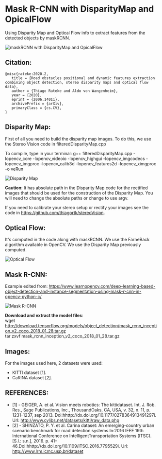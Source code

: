 # Mask R-CNN with DisparityMap and OpicalFlow
Using Disparity Map and Optical Flow info to extract features from the detected objects by maskRCNN.

![maskRCNN with DisparityMap and OpicalFlow](https://i.imgur.com/kweos0Q.png)

 ## Citation:
 ```
@misc{rateke:2020.2,
    title = {Road obstacles positional and dynamic features extraction combining object detection, stereo disparity maps and optical flow data},
    author = {Thiago Rateke and Aldo von Wangenheim},
    year = {2020},
    eprint = {2006.14011},
    archivePrefix = {arXiv},
    primaryClass = {cs.CV},
}
```

## Disparity Map: 
First of all you need to build the disparity map images. To do this, we use the Stereo Vision code in filteredDisparityMap.cpp

To compile, type in your terminal: g++ filteredDisparityMap.cpp -lopencv_core -lopencv_videoio -lopencv_highgui -lopencv_imgcodecs -lopencv_imgproc -lopencv_calib3d -lopencv_features2d -lopencv_ximgproc -o veRun

![Disparity Map](https://i.imgur.com/272ZWIP.png)

**Caution**: It has absolute path in the Disparity Map code for the rectified images that should be used for the construction of the Disparity Map. You will need to change the absolute paths or change to use argv.

If you need to calibrate your stereo setup or rectify your images see the code in https://github.com/thiagortk/stereoVision.

## Optical Flow: 
It's  computed in the code along with maskRCNN. We use the FarneBack algorithm available in OpenCV. We use the Disparity Map previously computed.

![Optical Flow](https://i.imgur.com/gjI1yCr.png)

## Mask R-CNN:
Example edited from: https://www.learnopencv.com/deep-learning-based-object-detection-and-instance-segmentation-using-mask-r-cnn-in-opencv-python-c/

![Mask R-CNN](https://i.imgur.com/DXkW2uM.png)

**Download and extract the model files**: <br/>
wget http://download.tensorflow.org/models/object_detection/mask_rcnn_inception_v2_coco_2018_01_28.tar.gz <br/>
tar zxvf mask_rcnn_inception_v2_coco_2018_01_28.tar.gz

## Images:
For the images used here, 2 datasets were used:
 - KITTI dataset [1].
 - CaRINA dataset [2].
 
## REFERENCES:
- [1] - GEIGER, A. et al. Vision meets robotics: The kittidataset. Int. J. Rob. Res., Sage Publications, Inc., ThousandOaks, CA, USA, v. 32, n. 11, p. 1231–1237, sep 2013. Doi:hhttp://dx.doi.org/10.1177/0278364913491297i. Url: http://www.cvlibs.net/datasets/kitti/raw_data.php </br>
- [2] - SHINZATO, P. Y. et al. Carina dataset: An emerging-country urban scenario benchmark for road detection systems.In:2016 IEEE 19th International Conference on IntelligentTransportation Systems (ITSC). [S.l.:  s.n.], 2016. p. 41–46.Doi:hhttp://dx.doi.org/10.1109/ITSC.2016.7795529i. Url: http://www.lrm.icmc.usp.br/dataset  </br>
